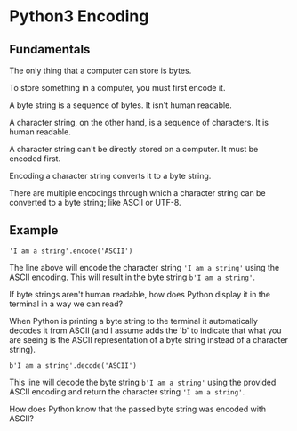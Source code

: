 # Python3 Encoding

## Fundamentals

The only thing that a computer can store is bytes.

To store something in a computer, you must first encode it.

A byte string is a sequence of bytes. It isn't human readable.

A character string, on the other hand, is a sequence of characters. It is human readable.

A character string can't be directly stored on a computer. It must be encoded first.

Encoding a character string converts it to a byte string.

There are multiple encodings through which a character string can be converted to a byte string; like ASCII or UTF-8.

## Example

    'I am a string'.encode('ASCII')

The line above will encode the character string `'I am a string'` using the ASCII encoding. This will result in the byte string `b'I am a string'`.

If byte strings aren't human readable, how does Python display it in the terminal in a way we can read?

When Python is printing a byte string to the terminal it automatically decodes it from ASCII (and I assume adds the 'b' to indicate that what you are seeing is the ASCII representation of a byte string instead of a character string).

    b'I am a string'.decode('ASCII')

This line will decode the byte string `b'I am a string'` using the provided ASCII encoding and return the character string `'I am a string'`.

How does Python know that the passed byte string was encoded with ASCII?
